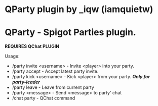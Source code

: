 # QParty plugin by _iqw (iamquietw)

# QParty - Spigot Parties plugin.

****REQUIRES QChat PLUGIN****

Usage:
  - /party invite \<username\> - Invite \<player\> into your party.
  - /party accept - Accept latest party invite.
  - /party kick \<username\> - Kick \<player\> from your party. ***Only for party-leader***
  - /party leave - Leave from current party
  - /party \<message\> - Send \<message\> to party' chat
  - /chat party - QChat command
 
